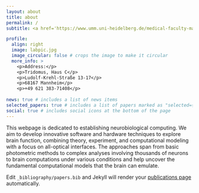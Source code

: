 ```yaml
---
layout: about
title: about
permalink: /
subtitle: <a href='https://www.umm.uni-heidelberg.de/medical-faculty-mannheim/neurophysiology'>Department of Neurophysiology, MCTN, Medical Faculty Mannheim, Heidelberg University</a>.

profile:
  align: right
  image: labpic.jpg
  image_circular: false # crops the image to make it circular
  more_info: >
    <p>Address:</p>
    <p>Tridomus, Haus C</p>
    <p>Ludolf-Krehl-Straße 13-17</p>
    <p>68167 Mannheim</p>
    <p>+49 621 383-71408</p>
    
news: true # includes a list of news items
selected_papers: true # includes a list of papers marked as "selected={true}"
social: true # includes social icons at the bottom of the page
---
```


This webpage is dedicated to establishing neurobiological computing. We aim to develop innovative software and hardware techniques to explore brain function, combining theory, experiment, and computational modeling with a focus on all-optical interfaces. The approaches span from basic photometric methods to complex analyses involving thousands of neurons to brain computations under various conditions and help uncover the fundamental computational models that the brain can emulate.

Edit `_bibliography/papers.bib` and Jekyll will render your [publications page](/al-folio/publications/) automatically.
